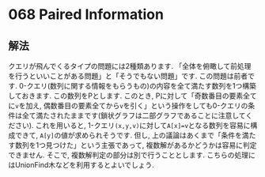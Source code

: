 # 068 Paired Information

## 解法
クエリが飛んでくるタイプの問題には2種類あります. 「全体を俯瞰して前処理を行うといいことがある問題」と「そうでもない問題」です. この問題は前者です.
0-クエリ(数列に関する情報をもらうもの)の内容を全て満たす数列を1つ構築しておきます. この数列をPとします. このとき, Pに対して「奇数番目の要素全てに`v`を加え, 偶数番目の要素全てから`v`を引く」という操作をしても0-クエリの条件は全て満たされたままです(鎖状グラフは二部グラフであることに注意してください). これを用いると, 1-クエリ`(x,y,v)`に対して`A[x]=v`となる数列を容易に構成できて, `A[y]`の値が求められそうです.
但し, 上の議論はあくまで「条件を満たす数列を1つ見つけた」という主張であって, 複数解があるかどうかは容易に判定できません. そこで, 複数解判定の部分は別で行うこととします. こちらの処理にはUnionFind木などを利用するとよいでしょう.